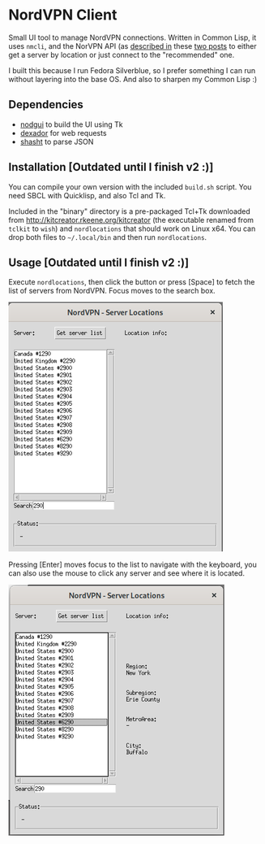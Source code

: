 # NordVPN Client

Small UI tool to manage NordVPN connections. Written in Common Lisp, it uses `nmcli`, and the NorVPN API (as [described in](https://sleeplessbeastie.eu/2019/02/18/how-to-use-public-nordvpn-api/) these [two posts](https://sleeplessbeastie.eu/2019/01/14/how-to-use-terminal-to-display-servers-recommended-by-nordvpn/) to either get a server by location or just connect to the "recommended" one.

I built this because I run Fedora Silverblue, so I prefer something I can run without layering into the base OS. And also to sharpen my Common Lisp :)

## Dependencies

* [nodgui](https://www.autistici.org/interzona/nodgui.html) to build the UI using Tk
* [dexador](https://github.com/fukamachi/dexador) for web requests
* [shasht](https://github.com/yitzchak/shasht) to parse JSON

## Installation [Outdated until I finish v2 :)]

You can compile your own version with the included `build.sh` script. You need SBCL with Quicklisp, and also Tcl and Tk.

Included in the "binary" directory is a pre-packaged Tcl+Tk downloaded from http://kitcreator.rkeene.org/kitcreator (the executable renamed from `tclkit` to `wish`) and `nordlocations` that should work on Linux x64. You can drop both files to `~/.local/bin` and then run `nordlocations`.

## Usage [Outdated until I finish v2 :)]

Execute `nordlocations`, then click the button or press [Space] to fetch the list of servers from NordVPN. Focus moves to the search box.

![filter290](/images/filter290.png)

Pressing [Enter] moves focus to the list to navigate with the keyboard, you can also use the mouse to click any server and see where it is located.

![showlocation](/images/showlocation.png)

